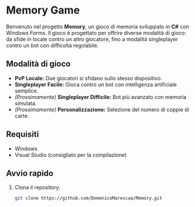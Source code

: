 # Memory Game
Benvenuto nel progetto **Memory**, un gioco di memoria sviluppato in **C#** con Windows Forms. 
Il gioco è progettato per offrire diverse modalità di gioco: da sfide in locale contro un altro giocatore, 
fino a modalità singleplayer contro un bot con difficoltà regolabile.

## Modalità di gioco

- **PvP Locale:** Due giocatori si sfidano sullo stesso dispositivo.
- **Singleplayer Facile:** Gioca contro un bot con intelligenza artificiale semplice.
- *(Prossimamente)* **Singleplayer Difficile:** Bot più avanzato con memoria simulata.
- *(Prossimamente)* **Personalizzazione:** Selezione del numero di coppie di carte.

## Requisiti

- Windows
- Visual Studio (consigliato per la compilazione)

## Avvio rapido

1. Clona il repository:

   ```bash
   git clone https://github.com/DomenicoMarescaa/Memory.git

